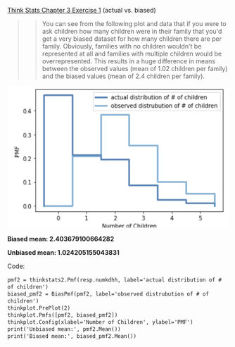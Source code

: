 [Think Stats Chapter 3 Exercise 1](http://greenteapress.com/thinkstats2/html/thinkstats2004.html#toc31) (actual vs. biased)

>> You can see from the following plot and data that if you were to ask children how many children were in their family that you'd get a very biased dataset for how many children there are per family. Obviously, families with no children wouldn't be represented at all and families with multiple children would be overrepresented. This results in a huge difference in means between the observed values (mean of 1.02 children per family) and the biased values (mean of 2.4 children per family).

![Plot of Actual vs. Biased Distributions](/lessons/statistics/exercise3-1.png)

**Biased mean: 2.403679100664282**

**Unbiased mean: 1.024205155043831**

Code:
```
pmf2 = thinkstats2.Pmf(resp.numkdhh, label='actual distribution of # of children')
biased_pmf2 = BiasPmf(pmf2, label='observed distrubution of # of children')
thinkplot.PrePlot(2)
thinkplot.Pmfs([pmf2, biased_pmf2])
thinkplot.Config(xlabel='Number of Children', ylabel='PMF')
print('Unbiased mean:', pmf2.Mean())
print('Biased mean:', biased_pmf2.Mean())
```
